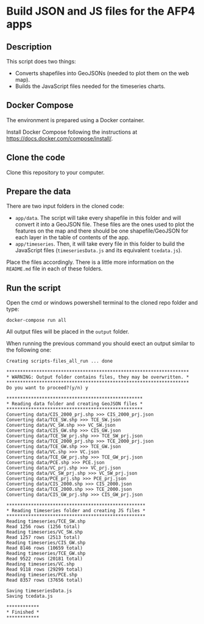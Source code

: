 # Build JSON and JS files for the AFP4 apps

## Description

This script does two things:

- Converts shapefiles into GeoJSONs (needed to plot them on the web map).
- Builds the JavaScript files needed for the timeseries charts.

## Docker Compose

The environment is prepared using a Docker container.

Install Docker Compose following the instructions at https://docs.docker.com/compose/install/.

## Clone the code

Clone this repository to your computer.

## Prepare the data

There are two input folders in the cloned code:

- `app/data`. The script will take every shapefile in this folder and will convert it into a GeoJSON file. These files are the ones used to plot the features on the map and there should be one shapefile/GeoJSON for each layer in the table of contents of the app.
- `app/timeseries`. Then, it will take every file in this folder to build the JavaScript files (`timeseriesData.js` and its equivalent `tcedata.js`).

Place the files accordingly. There is a little more information on the `README.md` file in each of these folders.

## Run the script

Open the cmd or windows powershell terminal to the cloned repo folder and type:

```
docker-compose run all
```

All output files will be placed in the `output` folder.

When running the previous command you should exect an output similar to the following one:

```
Creating scripts-files_all_run ... done

*******************************************************************
* WARNING: Output folder contains files, they may be overwritten. *
*******************************************************************
Do you want to proceed?(y/n) y

**************************************************
* Reading data folder and creating GeoJSON files *
**************************************************
Converting data/CIS_2000_prj.shp >>> CIS_2000_prj.json
Converting data/TCE_SW.shp >>> TCE_SW.json
Converting data/VC_SW.shp >>> VC_SW.json
Converting data/CIS_GW.shp >>> CIS_GW.json
Converting data/TCE_SW_prj.shp >>> TCE_SW_prj.json
Converting data/TCE_2000_prj.shp >>> TCE_2000_prj.json
Converting data/TCE_GW.shp >>> TCE_GW.json
Converting data/VC.shp >>> VC.json
Converting data/TCE_GW_prj.shp >>> TCE_GW_prj.json
Converting data/PCE.shp >>> PCE.json
Converting data/VC_prj.shp >>> VC_prj.json
Converting data/VC_SW_prj.shp >>> VC_SW_prj.json
Converting data/PCE_prj.shp >>> PCE_prj.json
Converting data/CIS_2000.shp >>> CIS_2000.json
Converting data/TCE_2000.shp >>> TCE_2000.json
Converting data/CIS_GW_prj.shp >>> CIS_GW_prj.json

***************************************************
* Reading timeseries folder and creating JS files *
***************************************************
Reading timeseries/TCE_SW.shp
Read 1256 rows (1256 total)
Reading timeseries/VC_SW.shp
Read 1257 rows (2513 total)
Reading timeseries/CIS_GW.shp
Read 8146 rows (10659 total)
Reading timeseries/TCE_GW.shp
Read 9522 rows (20181 total)
Reading timeseries/VC.shp
Read 9118 rows (29299 total)
Reading timeseries/PCE.shp
Read 8357 rows (37656 total)

Saving timeseriesData.js
Saving tcedata.js

************
* Finished *
************
```
